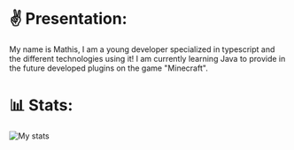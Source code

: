 # ✌ Presentation:
My name is Mathis, I am a young developer specialized in typescript and the different technologies using it!
I am currently learning Java to provide in the future developed plugins on the game "Minecraft".

# 📊 Stats: 
<img align="center" alt="My stats" src="https://github-readme-stats.vercel.app/api?username=MathisDevs&show_icons=true&hide_border=true" />
